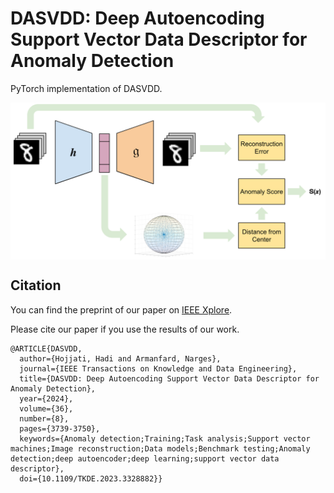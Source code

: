 # DASVDD: Deep Autoencoding Support Vector Data Descriptor for Anomaly Detection

PyTorch implementation of DASVDD.

<center><img src="https://github.com/Armanfard-Lab/DASVDD/blob/main/Figs/Overview.png" alt="Overview" width="800" align="center"></center>

## Citation

You can find the preprint of our paper on [IEEE Xplore](https://ieeexplore.ieee.org/abstract/document/10314785).

Please cite our paper if you use the results of our work.

```
@ARTICLE{DASVDD,
  author={Hojjati, Hadi and Armanfard, Narges},
  journal={IEEE Transactions on Knowledge and Data Engineering}, 
  title={DASVDD: Deep Autoencoding Support Vector Data Descriptor for Anomaly Detection}, 
  year={2024},
  volume={36},
  number={8},
  pages={3739-3750},
  keywords={Anomaly detection;Training;Task analysis;Support vector machines;Image reconstruction;Data models;Benchmark testing;Anomaly detection;deep autoencoder;deep learning;support vector data descriptor},
  doi={10.1109/TKDE.2023.3328882}}

```
